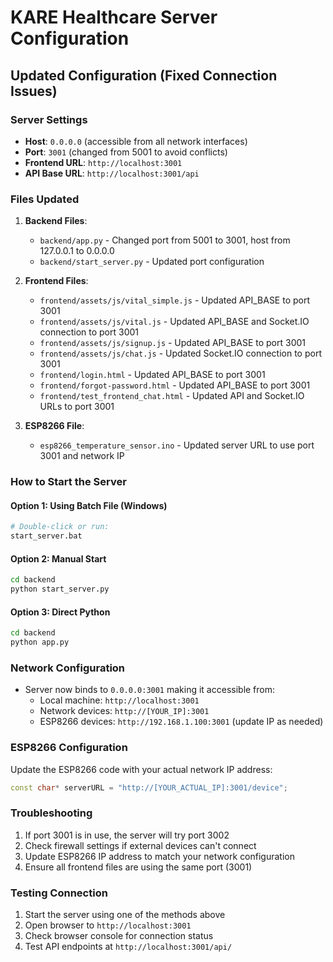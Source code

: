 # KARE Healthcare Server Configuration

## Updated Configuration (Fixed Connection Issues)

### Server Settings
- **Host**: `0.0.0.0` (accessible from all network interfaces)
- **Port**: `3001` (changed from 5001 to avoid conflicts)
- **Frontend URL**: `http://localhost:3001`
- **API Base URL**: `http://localhost:3001/api`

### Files Updated
1. **Backend Files**:
   - `backend/app.py` - Changed port from 5001 to 3001, host from 127.0.0.1 to 0.0.0.0
   - `backend/start_server.py` - Updated port configuration

2. **Frontend Files**:
   - `frontend/assets/js/vital_simple.js` - Updated API_BASE to port 3001
   - `frontend/assets/js/vital.js` - Updated API_BASE and Socket.IO connection to port 3001
   - `frontend/assets/js/signup.js` - Updated API_BASE to port 3001
   - `frontend/assets/js/chat.js` - Updated Socket.IO connection to port 3001
   - `frontend/login.html` - Updated API_BASE to port 3001
   - `frontend/forgot-password.html` - Updated API_BASE to port 3001
   - `frontend/test_frontend_chat.html` - Updated API and Socket.IO URLs to port 3001

3. **ESP8266 File**:
   - `esp8266_temperature_sensor.ino` - Updated server URL to use port 3001 and network IP

### How to Start the Server

#### Option 1: Using Batch File (Windows)
```bash
# Double-click or run:
start_server.bat
```

#### Option 2: Manual Start
```bash
cd backend
python start_server.py
```

#### Option 3: Direct Python
```bash
cd backend
python app.py
```

### Network Configuration
- Server now binds to `0.0.0.0:3001` making it accessible from:
  - Local machine: `http://localhost:3001`
  - Network devices: `http://[YOUR_IP]:3001`
  - ESP8266 devices: `http://192.168.1.100:3001` (update IP as needed)

### ESP8266 Configuration
Update the ESP8266 code with your actual network IP address:
```cpp
const char* serverURL = "http://[YOUR_ACTUAL_IP]:3001/device";
```

### Troubleshooting
1. If port 3001 is in use, the server will try port 3002
2. Check firewall settings if external devices can't connect
3. Update ESP8266 IP address to match your network configuration
4. Ensure all frontend files are using the same port (3001)

### Testing Connection
1. Start the server using one of the methods above
2. Open browser to `http://localhost:3001`
3. Check browser console for connection status
4. Test API endpoints at `http://localhost:3001/api/`